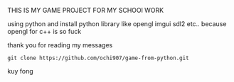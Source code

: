 THIS IS MY GAME PROJECT FOR MY SCHOOl WORK

using python and install python library like opengl imgui sdl2 etc.. because opengl for c++ is so fuck

thank you for reading my messages
```
git clone https://github.com/ochi907/game-from-python.git
```

kuy fong
